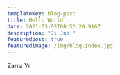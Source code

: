 ```yaml
---
templateKey: blog-post
title: Hello World
date: 2021-03-02T08:52:28.916Z
description: "Ji Jnb "
featuredpost: true
featuredimage: /img/blog-index.jpg
---
```

Zarra Yr